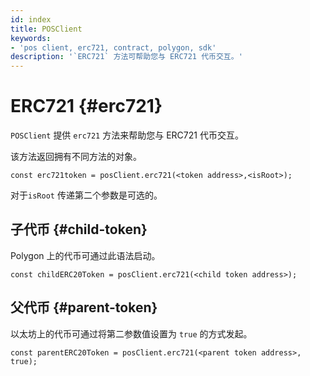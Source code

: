 ```yaml
---
id: index
title: POSClient
keywords:
- 'pos client, erc721, contract, polygon, sdk'
description: '`ERC721` 方法可帮助您与 ERC721 代币交互。'
---
```


# ERC721 {#erc721}

`POSClient` 提供 `erc721` 方法来帮助您与 ERC721 代币交互。

该方法返回拥有不同方法的对象。

```
const erc721token = posClient.erc721(<token address>,<isRoot>);
```

对于`isRoot` 传递第二个参数是可选的。

## 子代币 {#child-token}

Polygon 上的代币可通过此语法启动。

```
const childERC20Token = posClient.erc721(<child token address>);
```

## 父代币 {#parent-token}

以太坊上的代币可通过将第二参数值设置为 `true` 的方式发起。

```
const parentERC20Token = posClient.erc721(<parent token address>, true);
```
